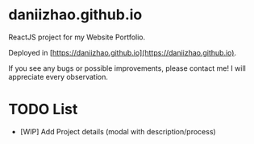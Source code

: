 # daniizhao.github.io

ReactJS project for my Website Portfolio. 

Deployed in [https://daniizhao.github.io](https://daniizhao.github.io).

If you see any bugs or possible improvements, please contact me! I will appreciate every observation.

# TODO List

* [WIP] Add Project details (modal with description/process)